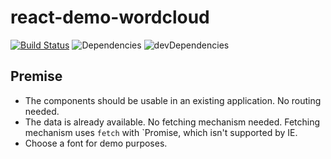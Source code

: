 # react-demo-wordcloud

[![Build Status](https://travis-ci.com/Purii/react-demo-wordcloud.svg?token=qdXLSA5Q7qrhqsnmh1sw&branch=master)](https://travis-ci.com/Purii/react-demo-wordcloud)
![Dependencies](https://img.shields.io/david/purii/wordcloud.svg?style=flat)
![devDependencies](https://img.shields.io/david/dev/purii/wordcloud.svg?style=flat)


## Premise
* The components should be usable in an existing application. No routing needed.
* The data is already available. No fetching mechanism needed. Fetching mechanism uses `fetch` with `Promise, which isn't supported by IE.
* Choose a font for demo purposes.
